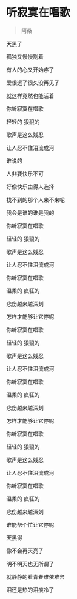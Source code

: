 # 听寂寞在唱歌
> 阿桑

天黑了

孤独又慢慢割着

有人的心又开始疼了

爱很远了很久没再见了

就这样竟然也能活着

你听寂寞在唱歌

轻轻的 狠狠的

歌声是这么残忍

让人忍不住泪流成河

谁说的

人非要快乐不可

好像快乐由得人选择

找不到的那个人来不来呢

我会是谁的谁是我的

你听寂寞在唱歌

轻轻的 狠狠的

歌声是这么残忍

让人忍不住泪流成河

你听寂寞在唱歌

温柔的 疯狂的

悲伤越来越深刻

怎样才能够让它停呢

你听寂寞在唱歌

轻轻的 狠狠的

歌声是这么残忍

让人忍不住泪流成河

你听寂寞在唱歌

温柔的 疯狂的

悲伤越来越深刻

怎样才能够让它停呢

你听寂寞在唱歌

轻轻的 狠狠的

歌声是这么残忍

让人忍不住泪流成河

你听寂寞在唱歌

温柔的 疯狂的

悲伤越来越深刻

谁能帮个忙让它停呢

天黑得

像不会再天亮了

明不明天也无所谓了

就静静的看青春难依难舍

泪还是热的泪痕冷了